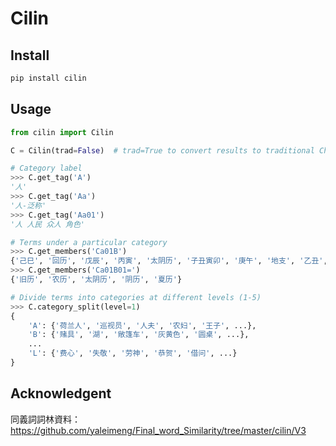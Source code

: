 Cilin
=================


## Install

```bash
pip install cilin
```

## Usage

```python
from cilin import Cilin

C = Cilin(trad=False)  # trad=True to convert results to traditional Chinese

# Category label
>>> C.get_tag('A')
'人'
>>> C.get_tag('Aa')
'人-泛称'
>>> C.get_tag('Aa01')
'人 人民 众人 角色'

# Terms under a particular category
>>> C.get_members('Ca01B')
{'己巳', '回历', '戊辰', '丙寅', '太阴历', '子丑寅卯', '庚午', '地支', '乙丑', '夏历', '甲午', '旧历', '天干', '巳', '子午卯酉', '阴历', '戊寅', '戊戌', '伊斯兰教历', '丁卯', '农历', '庚子', '庚申', '癸', '辛未', '辛亥'}
>>> C.get_members('Ca01B01=')
{'旧历', '农历', '太阴历', '阴历', '夏历'}

# Divide terms into categories at different levels (1-5)
>>> C.category_split(level=1)
{
    'A': {'荷兰人', '巡视员', '人夫', '农妇', '王子', ...},
    'B': {'赌具', '湖', '敞篷车', '灰黄色', '圆桌', ...},
    ...
    'L': {'费心', '失敬', '劳神', '恭贺', '借问', ...}
}
```


## Acknowledgent

同義詞詞林資料：<https://github.com/yaleimeng/Final_word_Similarity/tree/master/cilin/V3>